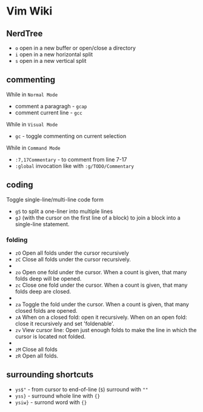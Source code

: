 # Vim Wiki

## NerdTree

* `o` open in a new buffer or open/close a directory
* `i` open in a new horizontal split
* `s` open in a new vertical split

## commenting

While in `Normal Mode`

* comment a paragragh - `gcap`
* comment current line - `gcc`

While in `Visual Mode`

* `gc` - toggle commenting on current selection

While in `Command Mode`

* `:7,17Commentary` - to comment from line 7-17
* `:global` invocation like with `:g/TODO/Commentary`

## coding

Toggle single-line/multi-line code form

* `gS` to split a one-liner into multiple lines
* `gJ` (with the cursor on the first line of a block) to join a block into a single-line statement.

### folding

* `zO` Open all folds under the cursor recursively
* `zC` Close all folds under the cursor recursively.
*
* `zo` Open one fold under the cursor. When a count is given, that many folds deep will be opened.
* `zc` Close one fold under the cursor. When a count is given, that many folds deep are closed.
*
* `za` Toggle the fold under the cursor. When a count is given, that many closed folds are opened.
* `zA` When on a closed fold: open it recursively. When on an open fold: close it recursively and set 'foldenable'.
* `zv` View cursor line: Open just enough folds to make the line in which the cursor is located not folded.
*
* `zM` Close all folds
* `zR` Open all folds.

## surrounding shortcuts

* `ys$"` - from cursor to end-of-line (`$`) surround with `""`
* `yss}` - surround whole line with `{}`
* `ysiw}` - surrond word with `{}`
